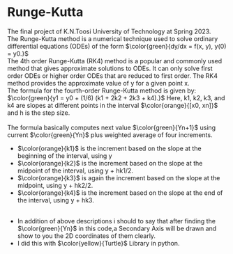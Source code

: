 # Runge-Kutta
The final project of K.N.Toosi University of Technology at Spring 2023.</br>
The Runge-Kutta method is a numerical technique used to solve ordinary differential equations (ODEs) of the form $\color{green}{dy/dx = f(x, y), y(0) = y0.}$
</br> The 4th order Runge-Kutta (RK4) method is a popular and commonly used method that gives approximate solutions to ODEs. It can only solve first order ODEs or higher order ODEs that are reduced to first order.
The RK4 method provides the approximate value of y for a given point x.</br> The formula for the fourth-order Runge-Kutta method is given by:
$\color{green}{y1 = y0 + (1/6) (k1 + 2k2 + 2k3 + k4).}$
Here, k1, k2, k3, and k4 are slopes at different points in the interval $\color{orange}{[x0, xn]}$ and h is the step size.</br></br>
The formula basically computes next value $\color{green}{Yn+1}$ using current $\color{green}{Yn}$ plus weighted average of four increments.</br> 

+ $\color{orange}{k1}$ is the increment based on the slope at the beginning of the interval, using y
+ $\color{orange}{k2}$ is the increment based on the slope at the midpoint of the interval, using y + hk1/2.
+ $\color{orange}{k3}$ is again the increment based on the slope at the midpoint, using  y + hk2/2.
+ $\color{orange}{k4}$ is the increment based on the slope at the end of the interval, using y + hk3.</br></br>
- In addition of above descriptions i should to say that after finding the $\color{green}{Yn}$ in this code,a Secondary Axis will be drawn and show to you the 2D coordinates of them clearly.</br>
- I did this with $\color{yellow}{Turtle}$ Library in python.
